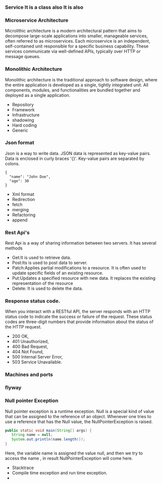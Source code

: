 ### Service  It is a class also It is also

### Microservice Architecture
Microlithic architecture is a modern architectural pattern that aims to decompose large-scale applications into smaller, manageable services, often referred to as microservices. Each microservice is an independent, self-contained unit responsible for a specific business capability. These services communicate via well-defined APIs, typically over HTTP or message queues.

### Monolithic Architecture
Monolithic architecture is the traditional approach to software design, where the entire application is developed as a single, tightly integrated unit. All components, modules, and functionalities are bundled together and deployed as a single application.

* Repository
* Framework
* Infrastructure
* shadowing
* Hard coding
* Generic
### Json format

Json is a way to write data. JSON data is represented as key-value pairs. 
Data is enclosed in curly braces '{}'. Key-value pairs are separated by colons.

```
{
  "name": "John Doe",
  "age": 30
}

```
* Xml format
* Redirection
* fetch
* merging
* Refactoring
* append

### Rest Api's 

Rest Api is a way of sharing information between two servers.
It has several methods 
* Get:It is used to retrieve data.
* Post:Its is used to post data to server.
* Patch:Applies partial modifications to a resource. It is often used to update specific fields of an existing resource.
* Put:Updates a specified resource with new data. It replaces the existing representation of the resource
* Delete: It is used to delete the data.

### Response status code.

When you interact with a RESTful API, the server responds with an HTTP status code to indicate the success or failure of the request.
These status codes are three-digit numbers that provide information about the status of the HTTP request.
* 200 OK, 
* 401 Unauthorized, 
* 400 Bad Request, 
* 404 Not Found, 
* 500 Internal Server Error,
* 503 Service Unavailable.

### Machines and ports
### flyway

### Null pointer Exception

 Null pointer exception is a runtime exception. Null is a special kind of value that can be assigned to the reference of an object. Whenever one tries to use a reference that has the Null value, the NullPointerException is raised.

 ```java
public static void main(String[] args) {
    String name = null;
    System.out.println(name.length());
}
```
Here, the variable name is assigned the value null, and then we try to access the name , in result NullPointerException will come here. 


* Stacktrace
* Compile time exception and run time exception.
* 

